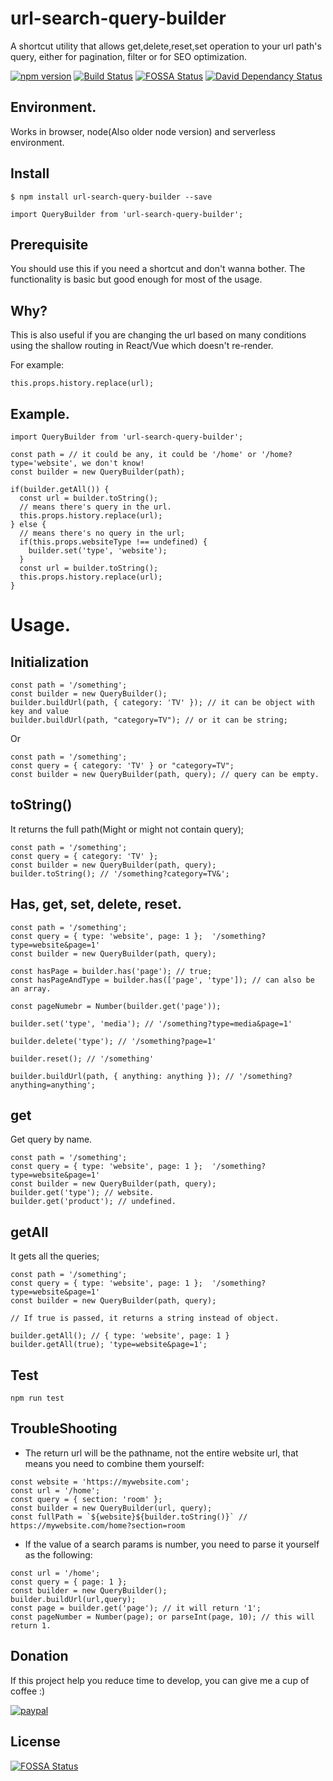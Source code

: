 # url-search-query-builder

A shortcut utility that allows get,delete,reset,set operation to your url path's query, either for pagination, filter or for SEO optimization.

[![npm version](https://badge.fury.io/js/url-search-query-builder.svg)](https://www.npmjs.com/package/url-search-query-builder)
[![Build Status](https://api.travis-ci.org/YIZHUANG/url-search-query-builder.svg?branch=master)](https://travis-ci.org/YIZHUANG/url-search-query-builder)
[![FOSSA Status](https://app.fossa.com/api/projects/git%2Bgithub.com%2FYIZHUANG%2Furl-search-query-builder.svg?type=shield)](https://app.fossa.com/projects/git%2Bgithub.com%2FYIZHUANG%2Furl-search-query-builder?ref=badge_shield)
[![David Dependancy Status](https://david-dm.org/YIZHUANG/url-search-query-builder.svg)](https://david-dm.org/YIZHUANG/url-search-query-builder)

## Environment.

Works in browser, node(Also older node version) and serverless environment.

## Install

```
$ npm install url-search-query-builder --save

import QueryBuilder from 'url-search-query-builder';

```

## Prerequisite

You should use this if you need a shortcut and don't wanna bother. The functionality is basic but good enough for most of the usage.

## Why?

This is also useful if you are changing the url based on many conditions using the shallow routing in React/Vue which doesn't re-render.

For example:

```
this.props.history.replace(url);
```

## Example.

```
import QueryBuilder from 'url-search-query-builder';

const path = // it could be any, it could be '/home' or '/home?type='website', we don't know!
const builder = new QueryBuilder(path);

if(builder.getAll()) {
  const url = builder.toString();
  // means there's query in the url.
  this.props.history.replace(url);
} else {
  // means there's no query in the url;
  if(this.props.websiteType !== undefined) {
    builder.set('type', 'website');
  }
  const url = builder.toString();
  this.props.history.replace(url);
}
```

# Usage.

## Initialization

```
const path = '/something';
const builder = new QueryBuilder();
builder.buildUrl(path, { category: 'TV' }); // it can be object with key and value
builder.buildUrl(path, "category=TV"); // or it can be string;
```

Or

```
const path = '/something';
const query = { category: 'TV' } or "category=TV";
const builder = new QueryBuilder(path, query); // query can be empty.
```

## toString()

It returns the full path(Might or might not contain query);

```
const path = '/something';
const query = { category: 'TV' };
const builder = new QueryBuilder(path, query);
builder.toString(); // '/something?category=TV&';
```

## Has, get, set, delete, reset.

```
const path = '/something';
const query = { type: 'website', page: 1 };  '/something?type=website&page=1'
const builder = new QueryBuilder(path, query);

const hasPage = builder.has('page'); // true;
const hasPageAndType = builder.has(['page', 'type']); // can also be an array.

const pageNumebr = Number(builder.get('page'));

builder.set('type', 'media'); // '/something?type=media&page=1'

builder.delete('type'); // '/something?page=1'

builder.reset(); // '/something'

builder.buildUrl(path, { anything: anything }); // '/something?anything=anything';
```

## get

Get query by name.

```
const path = '/something';
const query = { type: 'website', page: 1 };  '/something?type=website&page=1'
const builder = new QueryBuilder(path, query);
builder.get('type'); // website.
builder.get('product'); // undefined.
```

## getAll

It gets all the queries;

```
const path = '/something';
const query = { type: 'website', page: 1 };  '/something?type=website&page=1'
const builder = new QueryBuilder(path, query);

// If true is passed, it returns a string instead of object.

builder.getAll(); // { type: 'website', page: 1 }
builder.getAll(true); 'type=website&page=1';

```

## Test

```
npm run test
```

## TroubleShooting

- The return url will be the pathname, not the entire website url, that means you need to combine them yourself:

```
const website = 'https://mywebsite.com';
const url = '/home';
const query = { section: 'room' };
const builder = new QueryBuilder(url, query);
const fullPath = `${website}${builder.toString()}` // https://mywebsite.com/home?section=room
```

- If the value of a search params is number, you need to parse it yourself as the following:

```
const url = '/home';
const query = { page: 1 };
const builder = new QueryBuilder();
builder.buildUrl(url,query);
const page = builder.get('page'); // it will return '1';
const pageNumber = Number(page); or parseInt(page, 10); // this will return 1.
```

## Donation

If this project help you reduce time to develop, you can give me a cup of coffee :)

[![paypal](https://www.paypalobjects.com/en_US/i/btn/btn_donateCC_LG.gif)](https://www.paypal.com/cgi-bin/webscr?cmd=_s-xclick&hosted_button_id=GJSPRG9RKSJLQ&source=url)

## License

[![FOSSA Status](https://app.fossa.com/api/projects/git%2Bgithub.com%2FYIZHUANG%2Furl-search-query-builder.svg?type=large)](https://app.fossa.com/projects/git%2Bgithub.com%2FYIZHUANG%2Furl-search-query-builder?ref=badge_large)
